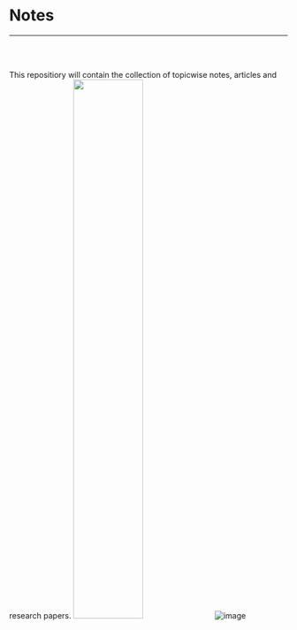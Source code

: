 # Notes
___
<br>
<br>



This repositiory will contain the collection of topicwise notes, articles and research papers.
<img src="https://i.pinimg.com/originals/8b/1a/c8/8b1ac82f4d555c91676818a7fe8a87d1.gif"  width=50% height=50%></img>
![image](https://i.pinimg.com/originals/8b/1a/c8/8b1ac82f4d555c91676818a7fe8a87d1.gif)
